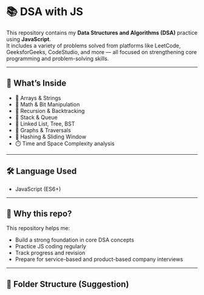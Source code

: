 # 📚 DSA with JS

This repository contains my **Data Structures and Algorithms (DSA)** practice using **JavaScript**.  
It includes a variety of problems solved from platforms like LeetCode, GeeksforGeeks, CodeStudio, and more — all focused on strengthening core programming and problem-solving skills.

---

## 🧠 What’s Inside

- 🔁 Arrays & Strings  
- 🧮 Math & Bit Manipulation  
- 🐍 Recursion & Backtracking  
- 🧱 Stack & Queue  
- 🌳 Linked List, Tree, BST  
- 🧭 Graphs & Traversals  
- 🧊 Hashing & Sliding Window  
- ⏱️ Time and Space Complexity analysis  


---

## 🛠️ Language Used

- JavaScript (ES6+)

---

## 🚀 Why this repo?

This repository helps me:

- Build a strong foundation in core DSA concepts  
- Practice JS coding regularly  
- Track progress and revision  
- Prepare for service-based and product-based company interviews

---

## 📁 Folder Structure (Suggestion)

